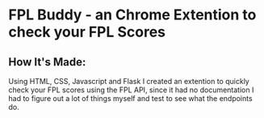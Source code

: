 # FPL Buddy - an Chrome Extention to check your FPL Scores

## How It's Made:
Using HTML, CSS, Javascript and Flask
I created an extention to quickly check your FPL scores using the FPL API, since it had no documentation I had to figure out a lot of things myself and test to see what the endpoints do.  

